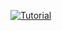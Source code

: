 [![Tutorial](https://dytvr9ot2sszz.cloudfront.net/wp-content/uploads/2019/05/1200x628_logstash-tutorial-min.jpg)](https://www.youtube.com/watch?v=dQw4w9WgXcQ)
